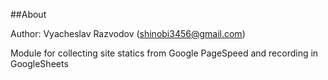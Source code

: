 
##About

Author: Vyacheslav Razvodov (shinobi3456@gmail.com)

Module for collecting site statics from Google PageSpeed and recording in GoogleSheets